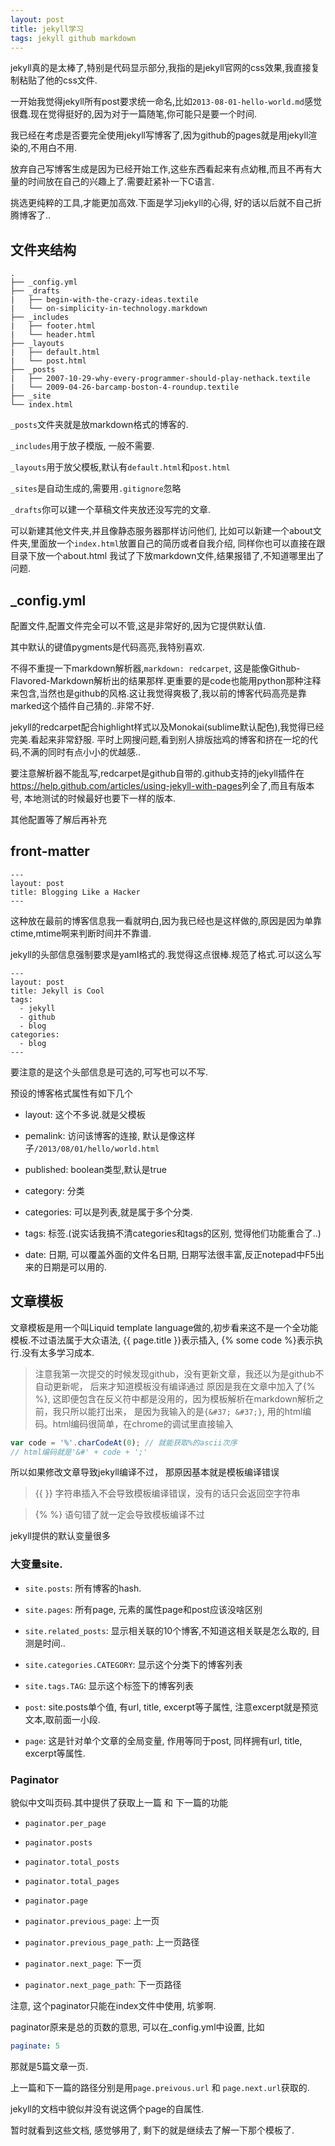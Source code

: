 ```yaml
---
layout: post
title: jekyll学习
tags: jekyll github markdown
---
```


jekyll真的是太棒了,特别是代码显示部分,我指的是jekyll官网的css效果,我直接复制粘贴了他的css文件.

一开始我觉得jekyll所有post要求统一命名,比如`2013-08-01-hello-world.md`感觉很蠢.现在觉得挺好的,因为对于一篇随笔,你可能只是要一个时间.

我已经在考虑是否要完全使用jekyll写博客了,因为github的pages就是用jekyll渲染的,不用白不用.

放弃自己写博客生成是因为已经开始工作,这些东西看起来有点幼稚,而且不再有大量的时间放在自己的兴趣上了.需要赶紧补一下C语言.

挑选更纯粹的工具,才能更加高效.下面是学习jekyll的心得, 好的话以后就不自己折腾博客了..

文件夹结构
-------

```
.
├── _config.yml
├── _drafts
|   ├── begin-with-the-crazy-ideas.textile
|   └── on-simplicity-in-technology.markdown
├── _includes
|   ├── footer.html
|   └── header.html
├── _layouts
|   ├── default.html
|   └── post.html
├── _posts
|   ├── 2007-10-29-why-every-programmer-should-play-nethack.textile
|   └── 2009-04-26-barcamp-boston-4-roundup.textile
├── _site
└── index.html
```

`_posts`文件夹就是放markdown格式的博客的.

`_includes`用于放子模版, 一般不需要.

`_layouts`用于放父模板,默认有`default.html`和`post.html`

`_sites`是自动生成的,需要用`.gitignore`忽略

`_drafts`你可以建一个草稿文件夹放还没写完的文章.

可以新建其他文件夹,并且像静态服务器那样访问他们,
比如可以新建一个about文件夹,里面放一个`index.html`放置自己的简历或者自我介绍,
同样你也可以直接在跟目录下放一个about.html
我试了下放markdown文件,结果报错了,不知道哪里出了问题.

_config.yml
---------

配置文件,配置文件完全可以不管,这是非常好的,因为它提供默认值.

其中默认的键值pygments是代码高亮,我特别喜欢.

不得不重提一下markdown解析器,`markdown: redcarpet`, 这是能像Github-Flavored-Markdown解析出的结果那样.更重要的是code也能用python那种注释来包含,当然也是github的风格.这让我觉得爽极了,我以前的博客代码高亮是靠marked这个插件自己猜的..非常不好.

jekyll的redcarpet配合highlight样式以及Monokai(sublime默认配色),我觉得已经完美.看起来非常舒服.
平时上网搜问题,看到别人排版拙鸡的博客和挤在一坨的代码,不满的同时有点小小的优越感..

要注意解析器不能乱写,redcarpet是github自带的.github支持的jekyll插件在<https://help.github.com/articles/using-jekyll-with-pages>列全了,而且有版本号, 本地测试的时候最好也要下一样的版本.

其他配置等了解后再补充

front-matter
-----

```
---
layout: post
title: Blogging Like a Hacker
---
```

这种放在最前的博客信息我一看就明白,因为我已经也是这样做的,原因是因为单靠ctime,mtime啊来判断时间并不靠谱.

jekyll的头部信息强制要求是yaml格式的.我觉得这点很棒.规范了格式.可以这么写

```
---
layout: post
title: Jekyll is Cool
tags:
  - jekyll
  - github
  - blog
categories:
  - blog
---
```

要注意的是这个头部信息是可选的,可写也可以不写.

预设的博客格式属性有如下几个

- layout: 这个不多说.就是父模板

- pemalink: 访问该博客的连接, 默认是像这样子`/2013/08/01/hello/world.html`

- published: boolean类型,默认是true

- category: 分类

- categories: 可以是列表,就是属于多个分类.

- tags: 标签.(说实话我搞不清categories和tags的区别, 觉得他们功能重合了..)

- date: 日期, 可以覆盖外面的文件名日期, 日期写法很丰富,反正notepad中F5出来的日期是可以用的.

文章模板
-----

文章模板是用一个叫Liquid template language做的,初步看来这不是一个全功能模板.不过语法属于大众语法,
{&#123; page.title &#125;}表示插入, {&#37; some code &#37;}表示执行.没有太多学习成本.

> 注意我第一次提交的时候发现github，没有更新文章，我还以为是github不自动更新呢， 后来才知道模板没有编译通过
原因是我在文章中加入了{&#37; &#37;}, 这即便包含在反义符中都是没用的，因为模板解析在markdown解析之前，我只所以能打出来，
是因为我输入的是`{&#37; &#37;}`, 用的html编码。html编码很简单，在chrome的调试里直接输入

```javascript
var code = '%'.charCodeAt(0); // 就能获取%的ascii次序
// html编码就是'&#' + code + ';'
```
所以如果修改文章导致jekyll编译不过， 那原因基本就是模板编译错误

> {&#123; &#125;} 字符串插入不会导致模板编译错误，没有的话只会返回空字符串

> {&#37; &#37;} 语句错了就一定会导致模板编译不过

jekyll提供的默认变量很多

### 大变量site.

- `site.posts`: 所有博客的hash.

- `site.pages`: 所有page, 元素的属性page和post应该没啥区别

- `site.related_posts`: 显示相关联的10个博客,不知道这相关联是怎么取的, 目测是时间..

- `site.categories.CATEGORY`: 显示这个分类下的博客列表

- `site.tags.TAG`: 显示这个标签下的博客列表

- `post`: site.posts单个值, 有url, title, excerpt等子属性, 注意excerpt就是预览文本,取前面一小段.

- `page`: 这是针对单个文章的全局变量, 作用等同于post, 同样拥有url, title, excerpt等属性.

### Paginator

貌似中文叫页码.其中提供了获取上一篇 和 下一篇的功能

- `paginator.per_page`

- `paginator.posts`

- `paginator.total_posts`

- `paginator.total_pages`

- `paginator.page`

- `paginator.previous_page`: 上一页

- `paginator.previous_page_path`: 上一页路径

- `paginator.next_page`: 下一页

- `paginator.next_page_path`: 下一页路径

注意, 这个paginator只能在index文件中使用, 坑爹啊.

paginator原来是总的页数的意思, 可以在_config.yml中设置, 比如

```yaml
paginate: 5
```

那就是5篇文章一页.

上一篇和下一篇的路径分别是用`page.preivous.url` 和 `page.next.url`获取的.

jekyll的文档中貌似并没有说这俩个page的自属性.

暂时就看到这些文档, 感觉够用了, 剩下的就是继续去了解一下那个模板了.
